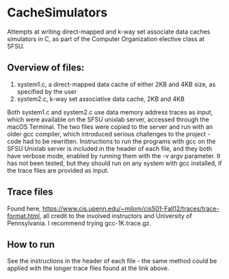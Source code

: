 # CacheSimulators
Attempts at writing direct-mapped and k-way set associate data caches simulators in C, as part of the Computer Organization elective class at SFSU.  

## Overview of files:
1) system1.c, a direct-mapped data cache of either 2KB and 4KB size, as specified by the user
2) system2.c, k-way set associative data cache, 2KB and 4KB

Both system1.c and system2.c use data memory address traces as input, which were available on the SFSU unixlab server, accessed through the macOS Terminal. The two files were copied to the server and run with an older gcc compiler, which introduced serious challenges to the project - code had to be rewritten. 
Instructions to run the programs with gcc on the SFSU Unixlab server is included in the header of each file, and they both have verbose mode, enabled by running them with the -v argv parameter. It has not been tested, but they should run on any system with gcc installed, if the trace files are provided as input.

## Trace files
Found here, https://www.cis.upenn.edu/~milom/cis501-Fall12/traces/trace-format.html, all credit to the involved instructors and University of Pennsylvania. I recommend trying gcc-1K.trace.gz. 

## How to run
See the instructions in the header of each file - the same method could be applied with the longer trace files found at the link above. 
